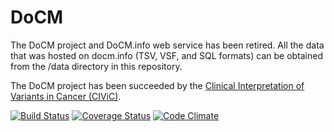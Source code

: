 DoCM
=====

The DoCM project and DoCM.info web service has been retired. All the data that was hosted on docm.info (TSV, VSF, and SQL formats) can be obtained from the /data directory in this repository.

The DoCM project has been succeeded by the [Clinical Interpretation of Variants in Cancer (CIViC)](https://civicdb.org/). 

[![Build Status](https://travis-ci.org/genome/docm.png)](https://travis-ci.org/genome/docm)
[![Coverage Status](https://coveralls.io/repos/genome/docm/badge.png)](https://coveralls.io/r/genome/docm)
[![Code Climate](https://codeclimate.com/github/genome/docm.png)](https://codeclimate.com/github/genome/docm)
